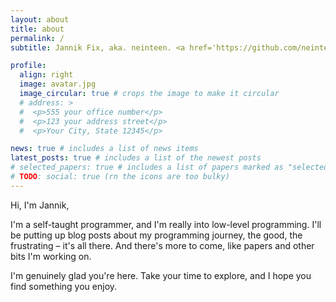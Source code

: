 ```yaml
---
layout: about
title: about
permalink: /
subtitle: Jannik Fix, aka. neinteen. <a href='https://github.com/neinteen'>Github</a>

profile:
  align: right
  image: avatar.jpg
  image_circular: true # crops the image to make it circular
  # address: >
  #  <p>555 your office number</p>
  #  <p>123 your address street</p>
  #  <p>Your City, State 12345</p>

news: true # includes a list of news items
latest_posts: true # includes a list of the newest posts
# selected_papers: true # includes a list of papers marked as "selected={true}"
# TODO: social: true (rn the icons are too bulky)
---
```


Hi, I'm Jannik,

I'm a self-taught programmer, and I'm really into low-level programming.
I'll be putting up blog posts about my programming journey, the good, the frustrating – it's all there. And there's more to come, like papers and other bits I'm working on.

I'm genuinely glad you're here. Take your time to explore, and I hope you find something you enjoy.
